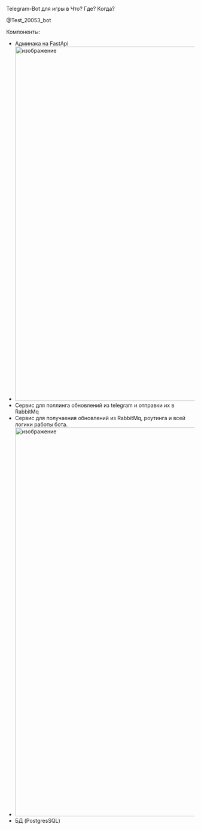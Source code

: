 Telegram-Bot для игры в Что? Где? Когда?

@Test_20053_bot

Компоненты:
- Админака на FastApi
- <img width="1885" height="946" alt="изображение" src="https://github.com/user-attachments/assets/2a619d9c-e55b-4a24-b5ac-41bd19e05ac1" />
- Сервис для поллинга обновлений из telegram и отправки их в RabbitMq
- Сервис для получаения обновлений из RabbitMq, роутинга и всей логики работы бота.
- <img width="1754" height="1038" alt="изображение" src="https://github.com/user-attachments/assets/c357db35-5ca9-4e6f-8330-c53d3cb0db54" />
- БД (PostgresSQL)



